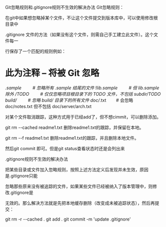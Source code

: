 Git忽略规则和.gitignore规则不生效的解决办法
Git忽略规则：

在git中如果想忽略掉某个文件，不让这个文件提交到版本库中，可以使用修改根目录中

.gitignore 文件的方法（如果没有这个文件，则需自己手工建立此文件）。这个文件每一

行保存了一个匹配的规则例如：

# 此为注释 – 将被 Git 忽略

*.sample 　　      # 忽略所有 .sample 结尾的文件
!lib.sample 　　   # 但 lib.sample 除外
/TODO 　　    # 仅仅忽略项目根目录下的 TODO 文件，不包括 subdir/TODO
build/ 　　   # 忽略 build/ 目录下的所有文件
doc/*.txt 　　# 会忽略 doc/notes.txt 但不包括 doc/server/arch.txt



对某个文件取消跟踪，这种方式用于已经add了，但不想cimmit，可以删除添加。

git rm --cached readme1.txt    删除readme1.txt的跟踪，并保留在本地。

git rm --f readme1.txt    删除readme1.txt的跟踪，并且删除本地文件。



然后git commit 即可。但是git status查看状态时还是会列出来



.gitignore规则不生效的解决办法

把某些目录或文件加入忽略规则，按照上述方法定义后发现并未生效，原因是.gitignore只能

忽略那些原来没有被追踪的文件，如果某些文件已经被纳入了版本管理中，则修改.gitignore是

无效的。那么解决方法就是先把本地缓存删除（改变成未被追踪状态），然后再提交：

git rm -r --cached .
git add .
git commit -m 'update .gitignore'
